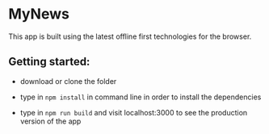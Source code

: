 # MyNews

This app is built using the latest offline first technologies for the browser. 

## Getting started:

* download or clone the folder

* type in `npm install` in command line in order to install the dependencies

* type in `npm run build`  and visit localhost:3000 to see the production version of the app



